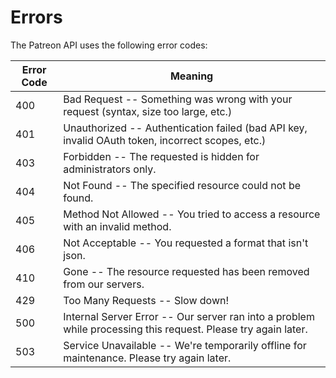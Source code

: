 # Errors

The Patreon API uses the following error codes:


Error Code | Meaning
---------- | -------
400 | Bad Request -- Something was wrong with your request (syntax, size too large, etc.)
401 | Unauthorized -- Authentication failed (bad API key, invalid OAuth token, incorrect scopes, etc.)
403 | Forbidden -- The requested is hidden for administrators only.
404 | Not Found -- The specified resource could not be found.
405 | Method Not Allowed -- You tried to access a resource with an invalid method.
406 | Not Acceptable -- You requested a format that isn't json.
410 | Gone -- The resource requested has been removed from our servers.
429 | Too Many Requests -- Slow down!
500 | Internal Server Error -- Our server ran into a problem while processing this request. Please try again later.
503 | Service Unavailable -- We're temporarily offline for maintenance. Please try again later.
